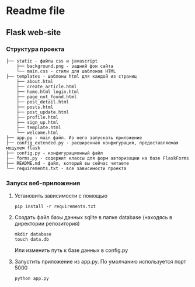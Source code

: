 # Readme file

## Flask web-site

### Структура проекта
```
├── static - файлы css и javascript
    ├── background.png - задний фон сайта
    └── main.css - стили для шаблонов HTML
├── templates - шаблоны html для каждой из страниц
    ├── about.html
    ├── create_article.html
    ├── home.html login.html
    ├── page_not_found.html
    ├── post_detail.html
    ├── posts.html
    ├── post_update.html
    ├── profile.html 
    ├── sign_up.html 
    ├── template.html
    └── welcome.html
├── app.py - main файл. Из него запускать приложение
├── config_extended.py - расширенная конфигурация, предоставляемая модулем flask
├── config.py - конфигурационный файл
├── forms.py - содержит классы для форм авторизации на базе FlaskForms
├── README.md - файл, который вы сейчас читаете
└── requirements.txt - все зависимости проекта
```

### Запуск веб-приложения

 1. Установить зависимости с помощью
    
        pip install -r requirements.txt

 2. Создать файл базы данных sqlite в папке database (находясь в директории репозитория)
 
        mkdir database
        touch data.db
    Или изменить путь к базе данных в config.py
 3. Запустить приложение из app.py. По умолчанию используется порт 5000
        
        python app.py


